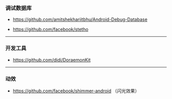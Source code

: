 ### 调试数据库

* https://github.com/amitshekhariitbhu/Android-Debug-Database

* https://github.com/facebook/stetho 

***

### 开发工具

* https://github.com/didi/DoraemonKit

***

### 动效

* https://github.com/facebook/shimmer-android （闪光效果）